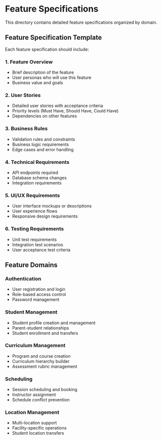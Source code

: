 # Feature Specifications

This directory contains detailed feature specifications organized by domain.

## Feature Specification Template

Each feature specification should include:

### 1. Feature Overview
- Brief description of the feature
- User personas who will use this feature
- Business value and goals

### 2. User Stories
- Detailed user stories with acceptance criteria
- Priority levels (Must Have, Should Have, Could Have)
- Dependencies on other features

### 3. Business Rules
- Validation rules and constraints
- Business logic requirements
- Edge cases and error handling

### 4. Technical Requirements
- API endpoints required
- Database schema changes
- Integration requirements

### 5. UI/UX Requirements
- User interface mockups or descriptions
- User experience flows
- Responsive design requirements

### 6. Testing Requirements
- Unit test requirements
- Integration test scenarios
- User acceptance test criteria

## Feature Domains

### Authentication
- User registration and login
- Role-based access control
- Password management

### Student Management
- Student profile creation and management
- Parent-student relationships
- Student enrollment and transfers

### Curriculum Management
- Program and course creation
- Curriculum hierarchy builder
- Assessment rubric management

### Scheduling
- Session scheduling and booking
- Instructor assignment
- Schedule conflict prevention

### Location Management
- Multi-location support
- Facility-specific operations
- Student location transfers